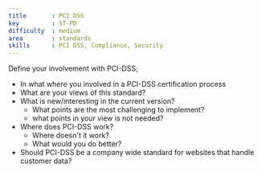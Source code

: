 ```yaml
---
title       : PCI DSS
key         : ST-PD
difficulty  : medium
area        : standards
skills      : PCI DSS, Compliance, Security
---
```


Define your involvement with PCI-DSS;

 - In what where you involved in a PCI-DSS certification process
 - What are your views of this standard?
 - What is new/interesting in the current version?
    - What points are the most challenging to implement?
    - what points in your view is not needed? 
 - Where does PCI-DSS work?
    - Where doesn't it work?
    - What would you do better?
 - Should PCI-DSS be a company wide standard for websites that handle customer data?

